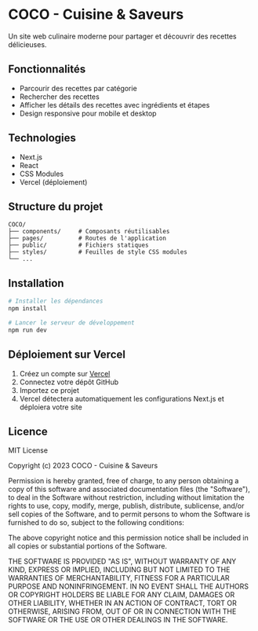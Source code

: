 # COCO - Cuisine & Saveurs

Un site web culinaire moderne pour partager et découvrir des recettes délicieuses.

## Fonctionnalités

- Parcourir des recettes par catégorie
- Rechercher des recettes
- Afficher les détails des recettes avec ingrédients et étapes
- Design responsive pour mobile et desktop

## Technologies

- Next.js
- React
- CSS Modules
- Vercel (déploiement)

## Structure du projet

```
COCO/
├── components/     # Composants réutilisables
├── pages/          # Routes de l'application
├── public/         # Fichiers statiques
├── styles/         # Feuilles de style CSS modules
└── ...
```

## Installation

```bash
# Installer les dépendances
npm install

# Lancer le serveur de développement
npm run dev
```

## Déploiement sur Vercel

1. Créez un compte sur [Vercel](https://vercel.com)
2. Connectez votre dépôt GitHub
3. Importez ce projet
4. Vercel détectera automatiquement les configurations Next.js et déploiera votre site

## Licence

MIT License

Copyright (c) 2023 COCO - Cuisine & Saveurs

Permission is hereby granted, free of charge, to any person obtaining a copy
of this software and associated documentation files (the "Software"), to deal
in the Software without restriction, including without limitation the rights
to use, copy, modify, merge, publish, distribute, sublicense, and/or sell
copies of the Software, and to permit persons to whom the Software is
furnished to do so, subject to the following conditions:

The above copyright notice and this permission notice shall be included in all
copies or substantial portions of the Software.

THE SOFTWARE IS PROVIDED "AS IS", WITHOUT WARRANTY OF ANY KIND, EXPRESS OR
IMPLIED, INCLUDING BUT NOT LIMITED TO THE WARRANTIES OF MERCHANTABILITY,
FITNESS FOR A PARTICULAR PURPOSE AND NONINFRINGEMENT. IN NO EVENT SHALL THE
AUTHORS OR COPYRIGHT HOLDERS BE LIABLE FOR ANY CLAIM, DAMAGES OR OTHER
LIABILITY, WHETHER IN AN ACTION OF CONTRACT, TORT OR OTHERWISE, ARISING FROM,
OUT OF OR IN CONNECTION WITH THE SOFTWARE OR THE USE OR OTHER DEALINGS IN THE
SOFTWARE.